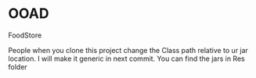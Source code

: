 # OOAD
FoodStore

People when you clone this project change the Class path relative to ur jar location. I will make it generic in next commit. 
You can find the jars in Res folder

<classpath>
	<classpathentry kind="src" path="src"/>
	<classpathentry kind="con" path="org.eclipse.jdt.launching.JRE_CONTAINER/org.eclipse.jdt.internal.debug.ui.launcher.StandardVMType/JavaSE-1.8"/>
	<classpathentry kind="lib" path="jgoodies-forms-1.8.0.jar" sourcepath="jgoodies-forms-1.8.0-sources.jar"/>
	<classpathentry kind="lib" path="C:/JDBC_WITH_GUI_API_SOURCECODE/Tutorial_04_Source_finalised/lib/com.sun.rowset.jar"/>
	<classpathentry kind="lib" path="C:/mysql-connector-java-5.1.39/mysql-connector-java-5.1.39-bin.jar"/>
	<classpathentry kind="lib" path="C:/Users/Goutham/Downloads/rs2xml.jar"/>
	<classpathentry kind="output" path="bin"/>
</classpath>
